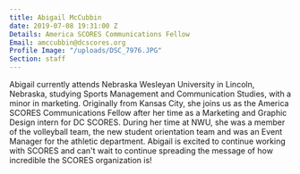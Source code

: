```yaml
---
title: Abigail McCubbin
date: 2019-07-08 19:31:00 Z
Details: America SCORES Communications Fellow
Email: amccubbin@dcscores.org
Profile Image: "/uploads/DSC_7976.JPG"
Section: staff
---
```


Abigail currently attends Nebraska Wesleyan University in Lincoln, Nebraska, studying Sports Management and Communication Studies, with a minor in marketing. Originally from Kansas City, she joins us as the America SCORES Communications Fellow after her time as a Marketing and Graphic Design intern for DC SCORES. During her time at NWU, she was a member of the volleyball team, the new student orientation team and was an Event Manager for the athletic department. Abigail is excited to continue working with SCORES and can't wait to continue spreading the message of how incredible the SCORES organization is!